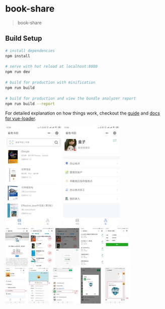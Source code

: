 # book-share

> book-share

## Build Setup

``` bash
# install dependencies
npm install

# serve with hot reload at localhost:8080
npm run dev

# build for production with minification
npm run build

# build for production and view the bundle analyzer report
npm run build --report
```

For detailed explanation on how things work, checkout the [guide](http://vuejs-templates.github.io/webpack/) and [docs for vue-loader](http://vuejs.github.io/vue-loader).

![avatar](/static/images/show/home.jpeg)
![avatar](/static/images/show/my.jpeg)
![avatar](/static/images/show/detail1.jpeg)
![avatar](/static/images/show/detail2.jpeg)

